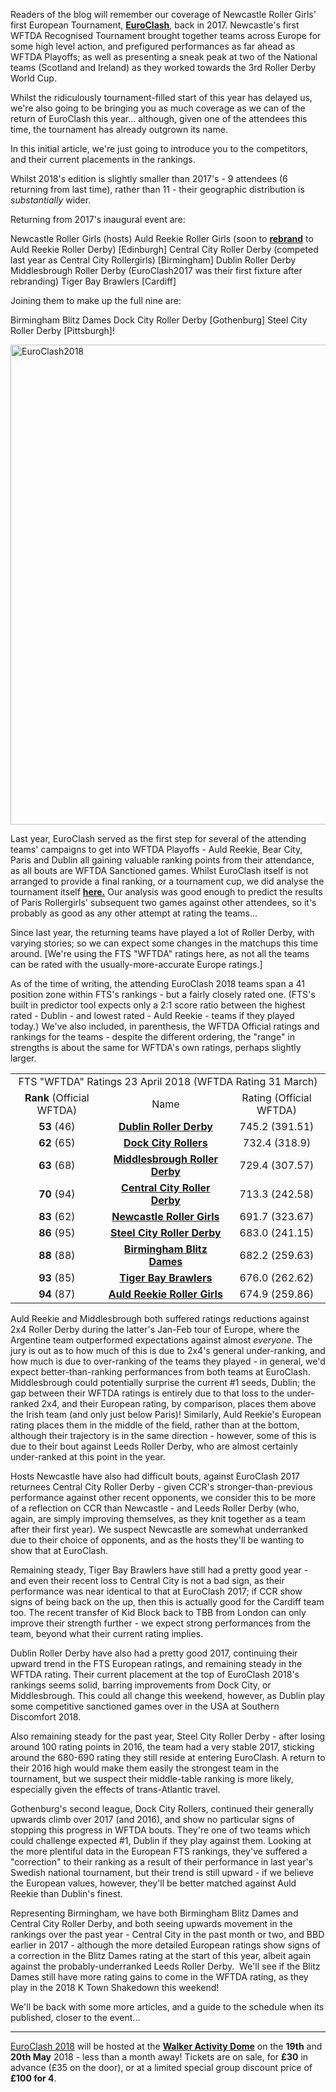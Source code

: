 <html><body><p>Readers of the blog will remember our coverage of Newcastle Roller Girls' first European Tournament, <b><a href="https://www.facebook.com/events/365884340424845/">EuroClash</a></b>, back in 2017. Newcastle's first WFTDA Recognised Tournament brought together teams across Europe for some high level action, and prefigured performances as far ahead as WFTDA Playoffs; as well as presenting a sneak peak at two of the National teams (Scotland and Ireland) as they worked towards the 3rd Roller Derby World Cup.

Whilst the ridiculously tournament-filled start of this year has delayed us, we're also going to be bringing you as much coverage as we can of the return of EuroClash this year... although, given one of the attendees this time, the tournament has already outgrown its name.

In this initial article, we're just going to introduce you to the competitors, and their current placements in the rankings.

Whilst 2018's edition is slightly smaller than 2017's - 9 attendees (6 returning from last time), rather than 11 - their geographic distribution is <em>substantially</em> wider.

Returning from 2017's inaugural event are:

Newcastle Roller Girls (hosts)
Auld Reekie Roller Girls (soon to <b><a href="https://www.scottishrollerderbyblog.com/2018/04/25/auld-reekies-10-anniversary-rebrand-with-your-help/">rebrand</a></b> to Auld Reekie Roller Derby) [Edinburgh]
Central City Roller Derby (competed last year as Central City Rollergirls) [Birmingham]
Dublin Roller Derby
Middlesbrough Roller Derby (EuroClash2017 was their first fixture after rebranding)
Tiger Bay Brawlers [Cardiff]

Joining them to make up the full nine are:

Birmingham Blitz Dames
Dock City Roller Derby [Gothenburg]
Steel City Roller Derby [Pittsburgh]!

<img class="aligncenter size-large wp-image-26639" src="https://www.scottishrollerderbyblog.com/2018/04/euroclash2018.png?w=2048" alt="EuroClash2018" width="1024" height="768">

Last year, EuroClash served as the first step for several of the attending teams' campaigns to get into WFTDA Playoffs - Auld Reekie, Bear City, Paris and Dublin all gaining valuable ranking points from their attendance, as all bouts are WFTDA Sanctioned games.
Whilst EuroClash itself is not arranged to provide a final ranking, or a tournament cup, we did analyse the tournament itself <b><a href="https://www.scottishrollerderbyblog.com/2017/03/30/euroclash-tomodachi-and-quad-wars-three-tournaments-one-weekend-stats/">here.</a></b> Our analysis was good enough to predict the results of Paris Rollergirls' subsequent two games against other attendees, so it's probably as good as any other attempt at rating the teams...

Since last year, the returning teams have played a lot of Roller Derby, with varying stories; so we can expect some changes in the matchups this time around. [We're using the FTS "WFTDA" ratings here, as not all the teams can be rated with the usually-more-accurate Europe ratings.]

As of the time of writing, the attending EuroClash 2018 teams span a 41 position zone within FTS's rankings - but a fairly closely rated one. (FTS's built in predictor tool expects only a 2:1 score ratio between the highest rated - Dublin - and lowest rated - Auld Reekie - teams if they played today.) We've also included, in parenthesis, the WFTDA Official ratings and rankings for the teams - despite the different ordering, the "range" in strengths is about the same for WFTDA's own ratings, perhaps slightly larger.
</p><table>
<tbody>
<tr>
<td style="text-align:center;" colspan="3" rowspan="1">FTS "WFTDA" Ratings 23 April 2018 (WFTDA Rating 31 March)</td>
</tr>
<tr>
<td style="text-align:center;" colspan="1" rowspan="1"><strong>Rank</strong> (Official WFTDA)</td>
<td style="text-align:center;" colspan="1" rowspan="1">Name</td>
<td style="text-align:center;" colspan="1" rowspan="1">Rating (Official WFTDA)</td>
</tr>
<tr>
<td style="text-align:center;" colspan="1" rowspan="1"><strong>53</strong> (46)</td>
<td style="text-align:center;" colspan="1" rowspan="1"><strong><a href="http://flattrackstats.com/teams/7775/rankings/wftda">Dublin Roller Derby</a></strong></td>
<td style="text-align:center;" colspan="1" rowspan="1">745.2 (391.51)</td>
</tr>
<tr>
<td style="text-align:center;" colspan="1" rowspan="1"><strong>62</strong> (65)</td>
<td style="text-align:center;" colspan="1" rowspan="1"><strong><a href="http://flattrackstats.com/teams/29732/rankings/wftda">Dock City Rollers</a></strong></td>
<td style="text-align:center;" colspan="1" rowspan="1">732.4 (318.9)</td>
</tr>
<tr>
<td style="text-align:center;" colspan="1" rowspan="1"><strong>63</strong> (68)</td>
<td style="text-align:center;" colspan="1" rowspan="1"><strong><a href="http://flattrackstats.com/teams/7948/rankings/wftda">Middlesbrough Roller Derby</a></strong></td>
<td style="text-align:center;" colspan="1" rowspan="1">729.4 (307.57)</td>
</tr>
<tr>
<td style="text-align:center;" colspan="1" rowspan="1"><strong>70</strong> (94)</td>
<td style="text-align:center;" colspan="1" rowspan="1"><strong><a href="http://flattrackstats.com/teams/7763/rankings/wftda">Central City Roller Derby</a></strong></td>
<td style="text-align:center;" colspan="1" rowspan="1">713.3 (242.58)</td>
</tr>
<tr>
<td style="text-align:center;" colspan="1" rowspan="1"><strong>83</strong> (62)</td>
<td style="text-align:center;" colspan="1" rowspan="1"><strong><a href="http://flattrackstats.com/teams/7949/rankings/wftda">Newcastle Roller Girls</a></strong></td>
<td style="text-align:center;" colspan="1" rowspan="1">691.7 (323.67)</td>
</tr>
<tr>
<td style="text-align:center;" colspan="1" rowspan="1"><strong>86</strong> (95)</td>
<td style="text-align:center;" colspan="1" rowspan="1"><strong><a href="http://flattrackstats.com/teams/3417/rankings/wftda">Steel City Roller Derby</a></strong></td>
<td style="text-align:center;" colspan="1" rowspan="1">683.0 (241.15)</td>
</tr>
<tr>
<td style="text-align:center;" colspan="1" rowspan="1"><strong>88</strong> (88)</td>
<td style="text-align:center;" colspan="1" rowspan="1"><strong><a href="http://flattrackstats.com/teams/7736/rankings/wftda">Birmingham Blitz Dames</a></strong></td>
<td style="text-align:center;" colspan="1" rowspan="1">682.2 (259.63)</td>
</tr>
<tr>
<td style="text-align:center;" colspan="1" rowspan="1"><strong>93</strong> (85)</td>
<td style="text-align:center;" colspan="1" rowspan="1"><strong><a href="http://flattrackstats.com/teams/7953/rankings/wftda">Tiger Bay Brawlers</a></strong></td>
<td style="text-align:center;" colspan="1" rowspan="1">676.0 (262.62)</td>
</tr>
<tr>
<td style="text-align:center;" colspan="1" rowspan="1"><strong>94</strong> (87)</td>
<td style="text-align:center;" colspan="1" rowspan="1"><strong><a href="http://flattrackstats.com/teams/5912/rankings/wftda">Auld Reekie Roller Girls</a></strong></td>
<td style="text-align:center;" colspan="1" rowspan="1">674.9 (259.86)</td>
</tr>
</tbody>
</table>
Auld Reekie and Middlesbrough both suffered ratings reductions against 2x4 Roller Derby during the latter's Jan-Feb tour of Europe, where the Argentine team outperformed expectations against almost <i>everyone</i>. The jury is out as to how much of this is due to 2x4's general under-ranking, and how much is due to over-ranking of the teams they played - in general, we'd expect better-than-ranking performances from both teams at EuroClash.
Middlesbrough could potentially surprise the current #1 seeds, Dublin; the gap between their WFTDA ratings is entirely due to that loss to the under-ranked 2x4, and their European rating, by comparison, places them above the Irish team (and only just below Paris)!
Similarly, Auld Reekie's European rating places them in the middle of the field, rather than at the bottom, although their trajectory is in the same direction - however, some of this is due to their bout against Leeds Roller Derby, who are almost certainly under-ranked at this point in the year.

Hosts Newcastle have also had difficult bouts, against EuroClash 2017 returnees Central City Roller Derby - given CCR's stronger-than-previous performance against other recent opponents, we consider this to be more of a reflection on CCR than Newcastle - and Leeds Roller Derby (who, again, are simply improving themselves, as they knit together as a team after their first year). We suspect Newcastle are somewhat underranked due to their choice of opponents, and as the hosts they'll be wanting to show that at EuroClash.

Remaining steady, Tiger Bay Brawlers have still had a pretty good year - and even their recent loss to Central City is not a bad sign, as their performance was near identical to that at EuroClash 2017; if CCR show signs of being back on the up, then this is actually good for the Cardiff team too. The recent transfer of Kid Block back to TBB from London can only improve their strength further - we expect strong performances from the team, beyond what their current rating implies.

Dublin Roller Derby have also had a pretty good 2017, continuing their upward trend in the FTS European ratings, and remaining steady in the WFTDA rating. Their current placement at the top of EuroClash 2018's rankings seems solid, barring improvements from Dock City, or Middlesbrough. This could all change this weekend, however, as Dublin play some competitive sanctioned games over in the USA at Southern Discomfort 2018.

Also remaining steady for the past year, Steel City Roller Derby - after losing around 100 rating points in 2016, the team had a very stable 2017, sticking around the 680-690 rating they still reside at entering EuroClash. A return to their 2016 high would make them easily the strongest team in the tournament, but we suspect their middle-table ranking is more likely, especially given the effects of trans-Atlantic travel.

Gothenburg's second league, Dock City Rollers, continued their generally upwards climb over 2017 (and 2016), and show no particular signs of stopping this progress in WFTDA bouts. They're one of two teams which could challenge expected #1, Dublin if they play against them. Looking at the more plentiful data in the European FTS rankings, they've suffered a "correction" to their ranking as a result of their performance in last year's Swedish national tournament, but their trend is still upward - if we believe the European values, however, they'll be better matched against Auld Reekie than Dublin's finest.

Representing Birmingham, we have both Birmingham Blitz Dames and Central City Roller Derby, and both seeing upwards movement in the rankings over the past year - Central City in the past month or two, and BBD earlier in 2017 - although the more detailed European ratings show signs of a correction in the Blitz Dames rating at the start of this year, albeit again against the probably-underranked Leeds Roller Derby.  We'll see if the Blitz Dames still have more rating gains to come in the WFTDA rating, as they play in the 2018 K Town Shakedown this weekend!

We'll be back with some more articles, and a guide to the schedule when its published, closer to the event...

<hr>

<a href="https://www.euro-clash.com/">EuroClash 2018</a> will be hosted at the <b><a href="https://goo.gl/maps/6NHQpKxP5Em">Walker Activity Dome</a></b> on the <b>19th</b> and<b> 20th May</b> 2018 - less than a month away! Tickets are on sale, for <b>£30</b> in advance (£35 on the door), or at a limited special group discount price of<b> £100 for 4</b>.</body></html>
